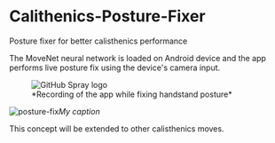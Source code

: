 # Calithenics-Posture-Fixer
Posture fixer for better calisthenics performance

The MoveNet neural network is loaded on Android device and the app performs live posture fix using the device's camera input.


<figure>
	<img src="[https://i.imgur.com/nPZyGNo.gif](https://user-images.githubusercontent.com/44348741/196795578-0fb2318b-cb1e-4e12-b562-fbb5174b10e4.gif)"alt="GitHub Spray logo"/>
  <figcaption>*Recording of the app while fixing handstand posture*</figcaption>
</figure>

![posture-fix]()*My caption*




This concept will be extended to other calisthenics moves.
